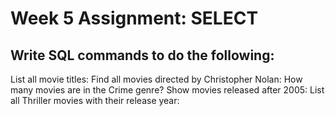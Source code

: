 # Week 5 Assignment: SELECT 

## Write SQL commands to do the following: 

List all movie titles:
Find all movies directed by Christopher Nolan:
How many movies are in the Crime genre?
Show movies released after 2005:
List all Thriller movies with their release year:
